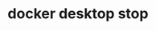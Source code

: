 ---
datafolder: desktop-cli
datafile: docker_desktop_stop
title: docker desktop stop
layout: cli
---
